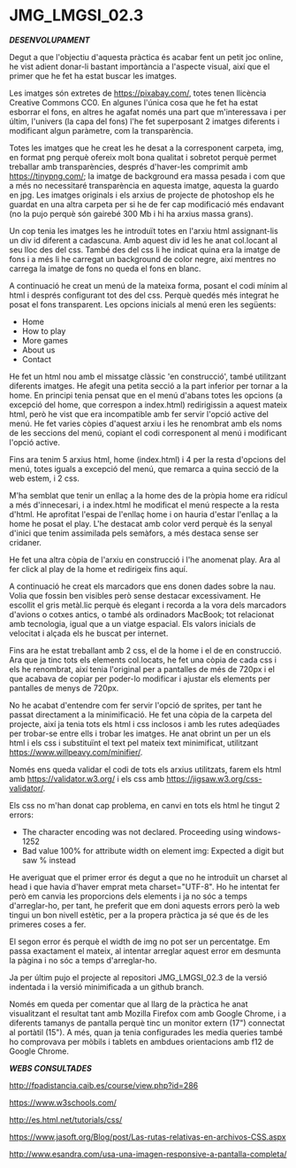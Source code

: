 # JMG_LMGSI_02.3



**_DESENVOLUPAMENT_**

Degut a que l'objectiu d'aquesta pràctica és acabar fent un petit joc online, he vist adient donar-li bastant importància a l'aspecte visual, així que el primer que he fet ha estat buscar les imatges.

Les imatges són extretes de https://pixabay.com/, totes tenen llicència Creative Commons CC0. En algunes l'única cosa que he fet ha estat esborrar el fons, en altres he agafat només una part que m'interessava i per últim, l'univers (la capa del fons) l'he fet superposant 2 imatges diferents i modificant algun paràmetre, com la transparència.

Totes les imatges que he creat les he desat a la corresponent carpeta, img, en format png perquè ofereix molt bona qualitat i sobretot perquè permet treballar amb transparències, després d'haver-les comprimit amb https://tinypng.com/; la imatge de background era massa pesada i com que a més no necessitaré transparència en aquesta imatge, aquesta la guardo en jpg. Les imatges originals i els arxius de projecte de photoshop els he guardat en una altra carpeta per si he de fer cap modificació més endavant (no la pujo perquè són gairebé 300 Mb i hi ha arxius massa grans).

Un cop tenia les imatges les he introduït totes en l'arxiu html assignant-lis un div id diferent a cadascuna. Amb aquest div id les he anat col.locant al seu lloc des del css. També des del css li he indicat quina era la imatge de fons i a més li he carregat un background de color negre, així mentres no carrega la imatge de fons no queda el fons en blanc.

A continuació he creat un menú de la mateixa forma, posant el codi mínim al html i després configurant tot des del css. Perquè quedés més integrat he posat el fons transparent. Les opcions inicials al menú eren les següents:
 
- Home
- How to play
- More games
- About us
- Contact

He fet un html nou amb el missatge clàssic 'en construcció', també utilitzant diferents imatges. He afegit una petita secció a la part inferior per tornar a la home. En principi tenia pensat que en el menú d'abans totes les opcions (a excepció del home, que correspon a index.html) redirigissin a aquest mateix html, però he vist que era incompatible amb fer servir l'opció active del menú. He fet varies còpies d'aquest arxiu i les he renombrat amb els noms de les seccions del menú, copiant el codi corresponent al menú i modificant l'opció active.

Fins ara tenim 5 arxius html, home (index.html) i 4 per la resta d'opcions del menú, totes iguals a excepció del menú, que remarca a quina secció de la web estem, i 2 css.

M'ha semblat que tenir un enllaç a la home des de la pròpia home era ridícul a més d'innecesari, i a index.html he modificat el menú respecte a la resta d'html. He aprofitat l'espai de l'enllaç home i on hauria d'estar l'enllaç a la home he posat el play. L'he destacat amb color verd perquè és la senyal d'inici que tenim assimilada pels semàfors, a més destaca sense ser cridaner.

He fet una altra còpia de l'arxiu en construcció i  l'he anomenat play. Ara al fer click al play de la home et redirigeix fins aquí.

A continuació he creat els marcadors que ens donen dades sobre la nau. Volia que fossin ben visibles però sense destacar excessivament. He escollit el gris metàl.lic perquè és elegant i recorda a la vora dels marcadors d'avions o cotxes antics, o també als ordinadors MacBook; tot relacionat amb tecnologia, igual que a un viatge espacial. Els valors inicials de velocitat i alçada els he buscat per internet.

Fins ara he estat treballant amb 2 css, el de la home i el de en construcció. Ara que ja tinc tots els elements col.locats, he fet una còpia de cada css i els he renombrat, així tenia l'original per a pantalles de més de 720px i el que acabava de copiar per poder-lo modificar i ajustar els elements per pantalles de menys de 720px.

No he acabat d'entendre com fer servir l'opció de sprites, per tant he passat directament a la minimificació. He fet una còpia de la carpeta del projecte, així ja tenia tots els html i css inclosos i amb les rutes adeqüades per trobar-se entre ells i trobar les imatges. He anat obrint un per un els html i els css i substituïnt el text pel mateix text minimificat, utilitzant https://www.willpeavy.com/minifier/.

Només ens queda validar el codi de tots els arxius utilitzats, farem els html amb https://validator.w3.org/ i els css amb https://jigsaw.w3.org/css-validator/.

Els css no m'han donat cap problema, en canvi en tots els html he tingut 2 errors:

- The character encoding was not declared. Proceeding using windows-1252
- Bad value 100% for attribute width on element img: Expected a digit but saw % instead

He averiguat que el primer error és degut a que no he introduït un charset al head i que havia d'haver emprat meta charset="UTF-8". Ho he intentat fer però em canvia les proporcions dels elements i ja no sóc a temps d'arreglar-ho, per tant, he preferit que em doni aquests errors però la web tingui un bon nivell estètic, per a la propera pràctica ja sé que és de les primeres coses a fer.

El segon error és perquè el width de img no pot ser un percentatge. Em passa exactament el mateix, al intentar arreglar aquest error em desmunta la pàgina i no sóc a temps d'arreglar-ho.

Ja per últim pujo el projecte al repositori JMG_LMGSI_02.3 de la versió indentada i la versió minimificada a un github branch.

Només em queda per comentar que al llarg de la pràctica he anat visualitzant el resultat tant amb Mozilla Firefox com amb Google Chrome, i a diferents tamanys de pantalla perquè tinc un monitor extern (17") connectat al portàtil (15"). A més, quan ja tenia configurades les media queries també ho comprovava per mòbils i tablets en ambdues orientacions amb f12 de Google Chrome.



**_WEBS CONSULTADES_**

http://fpadistancia.caib.es/course/view.php?id=286

https://www.w3schools.com/

http://es.html.net/tutorials/css/

https://www.jasoft.org/Blog/post/Las-rutas-relativas-en-archivos-CSS.aspx

http://www.esandra.com/usa-una-imagen-responsive-a-pantalla-completa/
